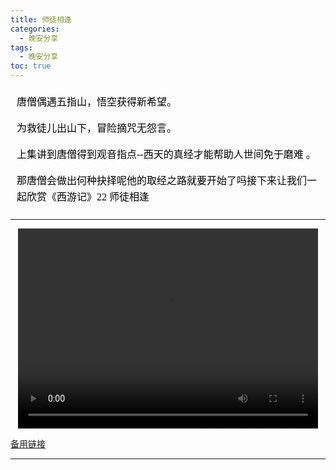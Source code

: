 ```yaml
---
title: 师徒相逢 
categories:
  - 晚安分享
tags:
  - 晚安分享
toc: true 
---
```



<!-- 唐僧偶遇五指山，悟空获得新希望。

为救徒儿出山下，冒险摘咒无怨言。

上集讲到唐僧得到观音指点--西天的真经才能帮助人世间免于磨难 。

那唐僧会做出何种抉择呢他的取经之路就要开始了吗接下来让我们一起欣赏《西游记》22 师徒相逢  -->

<section id="nice" data-tool="mdnice编辑器" data-website="https://www.mdnice.com" style="font-size: 16px; color: black; padding: 0 10px; line-height: 1.6; word-spacing: 0px; letter-spacing: 0px; word-break: break-word; word-wrap: break-word; text-align: left; font-family: Optima-Regular, Optima, PingFangSC-light, PingFangTC-light, 'PingFang SC', Cambria, Cochin, Georgia, Times, 'Times New Roman', serif;"><p data-tool="mdnice编辑器" style="font-size: 16px; padding-top: 8px; padding-bottom: 8px; margin: 0; line-height: 26px; color: black;">唐僧偶遇五指山，悟空获得新希望。</p>
<p data-tool="mdnice编辑器" style="font-size: 16px; padding-top: 8px; padding-bottom: 8px; margin: 0; line-height: 26px; color: black;">为救徒儿出山下，冒险摘咒无怨言。</p>
<p data-tool="mdnice编辑器" style="font-size: 16px; padding-top: 8px; padding-bottom: 8px; margin: 0; line-height: 26px; color: black;">上集讲到唐僧得到观音指点--西天的真经才能帮助人世间免于磨难 。</p>
<p data-tool="mdnice编辑器" style="font-size: 16px; padding-top: 8px; padding-bottom: 8px; margin: 0; line-height: 26px; color: black;">那唐僧会做出何种抉择呢他的取经之路就要开始了吗接下来让我们一起欣赏《西游记》22 师徒相逢</p>
</section>


---

<p style="text-align:center">
   <video width="480" height="320" controls>
       <source src="/video/119.mp4">
   </video>
</p>
 <p><a href="/video/119.mp4">备用链接</a></p>
 
---






